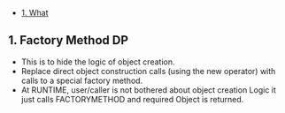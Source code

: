 - [1. What](#what)

<a name=what></a>
## 1. Factory Method DP
- This is to hide the logic of object creation.
- Replace direct object construction calls (using the new operator) with calls to a special factory method. 
- At RUNTIME, user/caller is not bothered about object creation Logic it just calls FACTORYMETHOD and required Object is returned.
